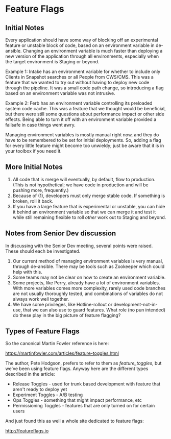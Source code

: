 # Feature Flags

## Initial Notes

Every application should have some way of blocking off an experimental feature
or unstable block of code, based on an environment variable in de-ansible.
Changing an environment variable is much faster than deploying a new version of
the application through all environments, especially when the target
environment is Staging or beyond.

Example 1: Intake has an environment variable for whether to include only
Clients in Snapshot searches or all People from CWS/CMS. This was a feature
that we wanted to try out without having to deploy new code through the
pipeline. It was a small code path change, so introducing a flag based on an
environment variable was not intrusive.

Example 2: Ferb has an environment variable controlling its preloaded system
code cache. This was a feature that we thought would be beneficial, but there
were still some questions about performance impact or other side effects.
Being able to turn it off with an environment variable provided a failsafe in
case things went awry.

Managing environment variables is mostly manual right now, and they do have to
be remembered to be set for initial deployments. So, adding a flag for every
little feature might become too unwieldy; just be aware that it is in your toolbox if you need it.

## More Initial Notes

1. All code that is merge will eventually, by default, flow to production.
(This is not hypothetical; we have code in production and will be pushing
more, frequently.)
2. Because of (1), developers must only merge stable code. If something is
broken, roll it back.
3. If you have a large feature that is experimental or unstable, you can hide
it behind an environment variable so that we can merge it and test it while
still remaining flexible to roll *other* work out to Staging and beyond.

## Notes from Senior Dev discussion

In discussing with the Senior Dev meeting, several points were raised. These
should each be investigated.

1. Our current method of managing environment variables is very manual, through
de-ansible. There may be tools such as Zookeeper which could help with this.
2. Some teams may not be clear on how to create an environment variable.
3. Some projects, like Perry, already have a lot of environment variables.
With more variables comes more complexity, rarely used code branches are
not usually thoroughly tested, and combinations of variables do not always work
well together.
4. We have some privileges, like Hotline-rollout or development-not-in-use,
that we can also use to guard features. What role (no pun intended) do these
play in the big picture of feature flagging?

## Types of Feature Flags

So the canonical Martin Fowler reference is here:

https://martinfowler.com/articles/feature-toggles.html

The author, Pete Hodgson, prefers to refer to them as *feature_toggles*, but
we've been using feature flags.  Anyway here are the different types described
in the article:

* Release Toggles - used for trunk based development with feature that aren't ready to deploy yet
* Experiment Toggles - A/B testing
* Ops Toggles - something that might impact performance, etc
* Permissioning Toggles - features that are only turned on for certain users

And just found this as well a whole site dedicated to feature flags:

http://featureflags.io
